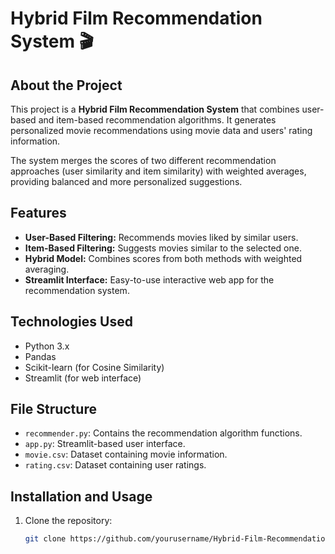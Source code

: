 # Hybrid Film Recommendation System 🎬

## About the Project
This project is a **Hybrid Film Recommendation System** that combines user-based and item-based recommendation algorithms. It generates personalized movie recommendations using movie data and users' rating information.

The system merges the scores of two different recommendation approaches (user similarity and item similarity) with weighted averages, providing balanced and more personalized suggestions.

## Features
- **User-Based Filtering:** Recommends movies liked by similar users.
- **Item-Based Filtering:** Suggests movies similar to the selected one.
- **Hybrid Model:** Combines scores from both methods with weighted averaging.
- **Streamlit Interface:** Easy-to-use interactive web app for the recommendation system.

## Technologies Used
- Python 3.x
- Pandas
- Scikit-learn (for Cosine Similarity)
- Streamlit (for web interface)

## File Structure
- `recommender.py`: Contains the recommendation algorithm functions.
- `app.py`: Streamlit-based user interface.
- `movie.csv`: Dataset containing movie information.
- `rating.csv`: Dataset containing user ratings.

## Installation and Usage
1. Clone the repository:
   ```bash
   git clone https://github.com/yourusername/Hybrid-Film-Recommendation-System.git
